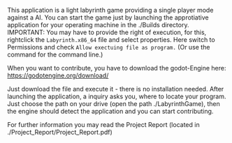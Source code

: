 This application is a light labyrinth game providing a single player mode against a AI.
You can start the game just by launching the approtiative application for your operating machine in the ./Builds directory.
IMPORTANT: You may have to provide the right of execution, for this, rightclick the `Labyrinth.x86_64` file and select properties. Here switch to Permissions and check `Allow exectuing file as program.` (Or use the command for the command line.)

When you want to contribute, you have to download the godot-Engine here:
https://godotengine.org/download/

Just download the file and execute it - there is no installation needed.
After launching the application, a inquiry asks you, where to locate your program. Just choose the path on your drive (open the path ./LabyrinthGame), then the engine should detect the application and you can start contributing.

For further information you may read the Project Report (located in ./Project_Report/Project_Report.pdf)
